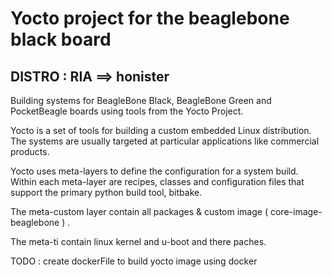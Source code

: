 Yocto project for the beaglebone black board 
======
DISTRO : RIA ==> honister 
------

Building systems for BeagleBone Black, BeagleBone Green and PocketBeagle boards using tools from the Yocto Project.

Yocto is a set of tools for building a custom embedded Linux distribution. The systems are usually targeted at particular applications like commercial products.

Yocto uses meta-layers to define the configuration for a system build. Within each meta-layer are recipes, classes and configuration files that support the primary python build tool, bitbake.
 
The meta-custom layer contain all packages & custom image ( core-image-beaglebone )  . 

The meta-ti contain linux kernel and u-boot and there paches. 

TODO : create dockerFile to build yocto image using docker
